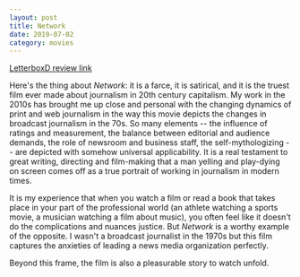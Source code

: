 ```yaml
---
layout: post
title: Network
date: 2019-07-02
category: movies
---
```

 
[LetterboxD review link](https://letterboxd.com/samarthbhaskar/film/network/)

Here's the thing about <em>Network</em>: it is a farce, it is satirical, and it is the truest film ever made about journalism in 20th century capitalism. My work in the 2010s has brought me up close and personal with the changing dynamics of print and web journalism in the way this movie depicts the changes in broadcast journalism in the 70s. So many elements -- the influence of ratings and measurement, the balance between editorial and audience demands, the role of newsroom and business staff, the self-mythologizing -- are depicted with somehow universal applicability. It is a real testament to great writing, directing and film-making that a man yelling and play-dying on screen comes off as a true portrait of working in journalism in modern times.  

It is my experience that when you watch a film or read a book that takes place in your part of the professional world (an athlete watching a sports movie, a musician watching a film about music), you often feel like it doesn't do the complications and nuances justice. But <em>Network</em> is a worthy example of the opposite. I wasn't a broadcast journalist in the 1970s but this film captures the anxieties of leading a news media organization perfectly. 

Beyond this frame, the film is also a pleasurable story to watch unfold. 